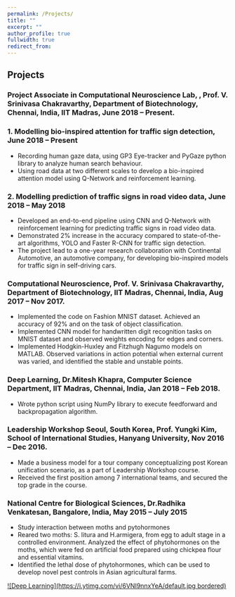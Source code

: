 ```yaml
---
permalink: /Projects/
title: ""
excerpt: ""
author_profile: true
fullwidth: true
redirect_from: 
---
```

## Projects
### Project Associate in Computational Neuroscience Lab, , Prof.  V. Srinivasa Chakravarthy, Department of Biotechnology, Chennai, India, IIT Madras, June 2018 – Present. 

### 1. Modelling bio-inspired attention for traffic sign detection, June 2018 – Present

* Recording human gaze data, using GP3 Eye-tracker and PyGaze python library to analyze human search behaviour.
* Using road data at two different scales to develop a bio-inspired attention model using Q-Network and reinforcement learning.


### 2. Modelling prediction of traffic signs in road video data, June 2018 – May 2018

* Developed an end-to-end pipeline using CNN and Q-Network with reinforcement learning for predicting traffic signs in road video data.
* Demonstrated 2% increase in the accuracy compared to state-of-the-art algorithms, YOLO and Faster R-CNN for traffic sign detection.
* The project lead to a one-year research collaboration with Continental Automotive, an automotive company, for developing bio-inspired models for traffic sign in self-driving cars.


### Computational Neuroscience, Prof.  V. Srinivasa Chakravarthy, Department of Biotechnology, IIT Madras, Chennai, India, Aug 2017 – Nov 2017. 

* Implemented the code on Fashion MNIST dataset.  Achieved an accuracy of 92% and on the task of object classification.
* Implemented CNN model for handwritten digit recognition tasks on MNIST dataset and observed weights encoding for edges and corners.
* Implemented Hodgkin-Huxley and Fitzhugh Nagumo models on MATLAB. Observed variations in action potential when external current was varied, and identified the stable and unstable points. 


### Deep Learning, Dr.Mitesh Khapra, Computer Science Department, IIT Madras, Chennai, India, Jan 2018 – Feb 2018. 

* Wrote python script using NumPy library to execute feedforward and backpropagation algorithm. 


### Leadership Workshop Seoul, South Korea, Prof. Yungki Kim, School of International Studies, Hanyang University, Nov 2016 – Dec 2016. 

* Made a business model for a tour company conceptualizing post Korean unification scenario, as a part of Leadership Workshop course.
* Received the first position among 7 international teams, and secured the top grade in the course.


### National Centre for Biological Sciences, Dr.Radhika Venkatesan, Bangalore, India, May 2015 – July 2015

* Study interaction between moths and pytohormones
* Reared two moths:  S. litura and H.armigera, from egg to adult stage in a controlled environment. Analyzed the effect of phytohormones on the moths, which were fed on artificial food prepared using chickpea flour and essential vitamins.
* Identified the lethal dose of phytohormones, which can be used to develop novel pest controls in Asian agricultural farms.

[![Deep Learning](https:\/\/i.ytimg.com\/vi\/6VNI9nnxYeA\/default.jpg bordered)](https://youtu.be/6VNI9nnxYeA?t=1)
